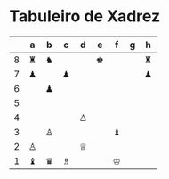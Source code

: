 # Tabuleiro de Xadrez

|   | a | b | c | d | e | f | g | h |
|---|---|---|---|---|---|---|---|---|
| 8 | ♜ | ♞ |   |   | ♚ |   |   | ♜ |
| 7 | ♟ |   | ♟ |   |   |   |   | ♟ |
| 6 |   | ♟ |   |   |   |   |   |   |
| 5 |   |   |   |   |   |   |   |   |
| 4 |   |   |   | ♙ |   |   |   |   |
| 3 |   | ♙ |   |   |   | ♝ |   |   |
| 2 | ♙ |   |   | ♕ |   |   |   |   |
| 1 | ♝ | ♛ | ♗ |   |   | ♔ |   |   |
